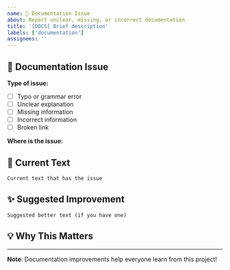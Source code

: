 ```yaml
---
name: 📖 Documentation Issue
about: Report unclear, missing, or incorrect documentation
title: '[DOCS] Brief description'
labels: ['documentation']
assignees: ''
---
```


## 📖 Documentation Issue

**Type of issue:**
- [ ] Typo or grammar error
- [ ] Unclear explanation
- [ ] Missing information
- [ ] Incorrect information
- [ ] Broken link

**Where is the issue:**
<!-- File name and section/line number -->

## 📝 Current Text

```
Current text that has the issue
```

## ✨ Suggested Improvement

```
Suggested better text (if you have one)
```

## 💡 Why This Matters

<!-- How this affects understanding or learning -->

---

**Note**: Documentation improvements help everyone learn from this project!